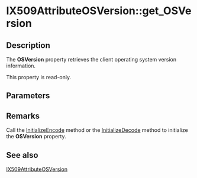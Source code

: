 # IX509AttributeOSVersion::get_OSVersion

## Description

The **OSVersion** property retrieves the client operating system version information.

This property is read-only.

## Parameters

## Remarks

Call the [InitializeEncode](https://learn.microsoft.com/windows/desktop/api/certenroll/nf-certenroll-ix509attributeosversion-initializeencode) method or the [InitializeDecode](https://learn.microsoft.com/windows/desktop/api/certenroll/nf-certenroll-ix509attributeosversion-initializedecode) method to initialize the **OSVersion** property.

## See also

[IX509AttributeOSVersion](https://learn.microsoft.com/windows/desktop/api/certenroll/nn-certenroll-ix509attributeosversion)